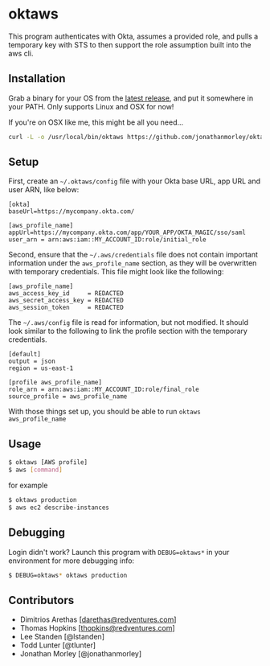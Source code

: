 # oktaws

This program authenticates with Okta, assumes a provided role, and pulls a temporary key with STS to then support the role assumption built into the aws cli.

## Installation

Grab a binary for your OS from the [latest release](https://github.com/jonathanmorley/oktaws/releases/latest), and put it somewhere in your PATH. Only supports Linux and OSX for now!

If you're on OSX like me, this might be all you need...

```sh
curl -L -o /usr/local/bin/oktaws https://github.com/jonathanmorley/oktaws/releases/download/`curl -v 'https://github.com/jonathanmorley/oktaws/releases/latest' 2>&1 | grep Location | grep -E -o 'v[0-9]+\.[0-9]+\.[0-9]+'`/oktaws-darwin-amd64 && chmod +x /usr/local/bin/oktaws
```

## Setup

First, create an `~/.oktaws/config` file with your Okta base URL, app URL and user ARN, like below:

```
[okta]
baseUrl=https://mycompany.okta.com/

[aws_profile_name]
appUrl=https://mycompany.okta.com/app/YOUR_APP/OKTA_MAGIC/sso/saml
user_arn = arn:aws:iam::MY_ACCOUNT_ID:role/initial_role

```

Second, ensure that the `~/.aws/credentials` file does not contain important information under the `aws_profile_name` section, as they will be overwritten with temporary credentials. This file might look like the following:

```
[aws_profile_name]
aws_access_key_id     = REDACTED
aws_secret_access_key = REDACTED
aws_session_token     = REDACTED
```

The `~/.aws/config` file is read for information, but not modified. It should look similar to the following to link the profile section with the temporary credentials.

```
[default]
output = json
region = us-east-1

[profile aws_profile_name]
role_arn = arn:aws:iam::MY_ACCOUNT_ID:role/final_role
source_profile = aws_profile_name
```

With those things set up, you should be able to run `oktaws aws_profile_name`

## Usage

```sh
$ oktaws [AWS profile]
$ aws [command]
```

for example

```sh
$ oktaws production
$ aws ec2 describe-instances
```

## Debugging

Login didn't work? Launch this program with `DEBUG=oktaws*` in your environment for more debugging info:

```sh
$ DEBUG=oktaws* oktaws production
```

## Contributors

- Dimitrios Arethas [darethas@redventures.com]
- Thomas Hopkins [thopkins@redventures.com]
- Lee Standen [@lstanden]
- Todd Lunter [@tlunter]
- Jonathan Morley [@jonathanmorley]
